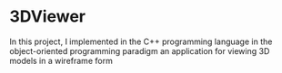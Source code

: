 # 3DViewer
In this project, I implemented in the C++ programming language in the object-oriented programming paradigm an application for viewing 3D models in a wireframe form
